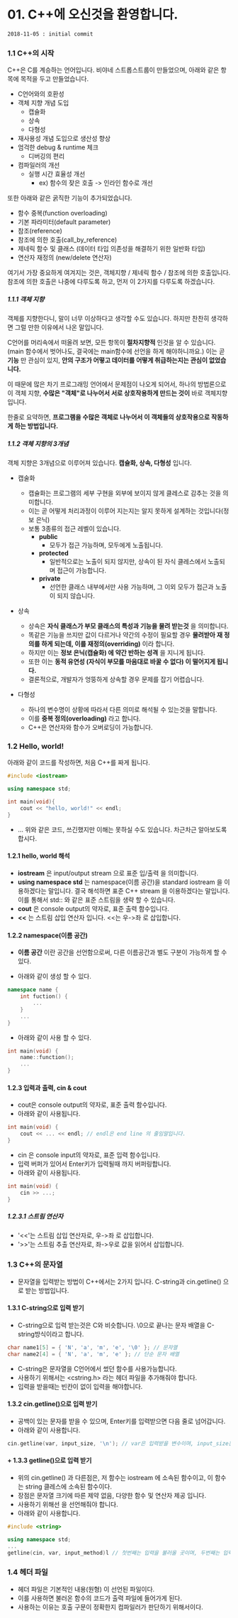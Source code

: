 # 01. C++에 오신것을 환영합니다.

    2018-11-05 : initial commit

### 1.1 C++의 시작

C++은 C를 계승하는 언어입니다. 비야네 스트롭스트룹이 만들었으며, 아래와 같은 항목에 목적을 두고 만들었습니다.

* C언어와의 호환성
* 객체 지향 개념 도입
    * 캡슐화
    * 상속
    * 다형성
* 재사용성 개념 도입으로 생산성 향상
* 엄걱한 debug & runtime 체크
    * 디버깅의 편리
* 컴파일러의 개선
    * 실행 시간 효율성 개선
        * ex) 함수의 잦은 호출 -> 인라인 함수로 개선

또한 아래와 같은 굵직한 기능이 추가되었습니다.

* 함수 중복(function overloading)
* 기본 파라미터(default parameter)
* 참조(reference)
* 참조에 의한 호출(call_by_reference)
* 제네릭 함수 및 클래스 (데이터 타입 의존성을 해결하기 위한 일반화 타입)
* 연산자 재정의 (new/delete 연산자)

여기서 가장 중요하게 여겨지는 것은, 객체지향 / 제네릭 함수 / 참조에 의한 호출입니다. 참조에 의한 호출은 나중에 다루도록 하고, 먼저 이 2가지를 다루도록 하겠습니다.

##### 1.1.1 객체 지향

객체를 지향한다니, 말이 너무 이상하다고 생각할 수도 있습니다. 하지만 찬찬히 생각하면 그럴 만한 이유에서 나온 말입니다.

C언어를 머리속에서 떠올려 보면, 모든 항목이 __절차지향적__ 인것을 알 수 있습니다. (main 함수에서 벗어나도, 결국에는 main함수에 선언을 하게 해야하니까요.) 이는 곧 __기능__ 만 관심이 있지, __안의 구조가 어떻고 데이터를 어떻게 취급하는지는 관심이 없었습니다.__

이 때문에 많은 차기 프로그래밍 언어에서 문제점이 나오게 되어서, 하나의 방법론으로 이 객체 지향, __수많은 "객체"로 나누어서 서로 상호작용하게 만드는 것이__ 바로 객체지향입니다.

한줄로 요약하면, __프로그램을 수많은 객체로 나누어서 이 객체들의 상호작용으로 작동하게 하는 방법입니다.__

##### 1.1.2 객체 지향의 3개념

객체 지향은 3개념으로 이루어져 있습니다. __캡슐화, 상속, 다형성__ 입니다. 

* 캡술화
    * 캡슐화는 프로그램의 세부 구현을 외부에 보이지 않게 클레스로 감추는 것을 의미합니다.
    * 이는 곧 어떻게 처리과정이 이루어 지는지는 알지 못하게 설계하는 것입니다(정보 은닉)
    * 보통 3종류의 접근 레벨이 있습니다.
        * __public__
            * 모두가 접근 가능하며, 모두에게 노출됩니다.
        * __protected__
            * 일반적으로는 노출이 되지 않지만, 상속이 된 자식 클레스에서 노출되며 접근이 가능합니다.
        * __private__
            * 선언한 클래스 내부에서만 사용 가능하며, 그 이외 모두가 접근과 노출이 되지 않습니다.

* 상속
    * 상속은 __자식 클래스가 부모 클래스의 특성과 기능을 물려 받는것__ 을 의미합니다. 
    * 똑같은 기능을 쓰지만 값이 다르거나 약간의 수정이 필요할 경우 __물려받아 재 정의를 하게 되는데, 이를 재정의(overriding)__ 이라 합니다.
    * 하지만 이는 __정보 은닉(캡슐화) 에 약간 반하는 성격__ 을 지니게 됩니다.
    * 또한 이는 __동적 유연성 (자식이 부모를 마음대로 바꿀 수 없다) 이 떨어지게 됩니다.__
    * 결론적으로, 개발자가 엉뚱하게 상속할 경우 문제를 잡기 어렵습니다.

* 다형성
    * 하나의 변수명이 상황에 따라서 다른 의미로 해석될 수 있는것을 말합니다.
    * 이를 __중복 정의(overloading)__ 라고 합니다.
    * C++은 연산자와 함수가 오버로딩이 가능합니다.

### 1.2 Hello, world!

아래와 같이 코드를 작성하면, 처음 C++를 짜게 됩니다.

```cpp
#include <iostream>

using namespace std;

int main(void){
    cout << "hello, world!" << endl;
}
```
* ... 위와 같은 코드, 쓰긴했지만 이해는 못하실 수도 있습니다. 차근차근 알아보도록 합시다.

#### 1.2.1 hello, world 해석

* __iostream__ 은 input/output stream 으로 표준 입/출력 을 의미합니다.
* __using namespace std__ 는 namespace(이름 공간)을 standard iostream 을 이용하겠다는 말입니다. 결국 해석하면 표준 C++ stream 을 이용하겠다는 말입니다.
이를 통해서 std:: 와 같은 표준 스트림을 생략 할 수 있습니다.
* __cout__ 은 console output의 약자로, 표준 출력 함수입니다. 
* __<<__ 는 스트림 삽입 연산자 입니다. <<는 우->좌 로 삽입합니다. 

#### 1.2.2 namespace(이름 공간)

* __이름 공간__ 이란 공간을 선언함으로써, 다른 이름공간과 별도 구분이 가능하게 할 수 있다.

* 아래와 같이 생성 할 수 있다.
```cpp
namespace name {
    int fuction() {
        ...
    }
    ...
}
```
* 아래와 같이 사용 할 수 있다.
```cpp
int main(void) {
    name::function();
    ...
}
```

#### 1.2.3 입력과 출력, cin & cout

* cout은 console output의 약자로, 표준 출력 함수입니다.
* 아래와 같이 사용됩니다.
```cpp
int main(void) {
    cout << ... << endl; // endl은 end line 의 줄임말입니다.
}
```
* cin 은 console input의 약자로, 표준 입력 함수입니다.
* 입력 버퍼가 있어서 Enter키가 입력될때 까지 버퍼링합니다.
* 아래와 같이 사용됩니다.
```cpp
int main(void) {
    cin >> ...;
}
```
##### 1.2.3.1 스트림 연산자
* '<<'는 스트림 삽입 연산자로, 우->좌 로 삽입합니다.
* '>>'는 스트림 추출 연산자로, 좌->우로 값을 읽어서 삽입합니다.

### 1.3 C++의 문자열

* 문자열을 입력받는 방법이 C++에서는 2가지 입니다. C-string과 cin.getline() 으로 받는 방법입니다.

#### 1.3.1 C-string으로 입력 받기

* C-string으로 입력 받는것은 C와 비슷합니다. \0으로 끝나는 문자 배열을 C-string방식이라고 합니다.
```cpp
char name1[5] = { 'N', 'a', 'm', 'e', '\0' }; // 문자열
char name2[4] = { 'N', 'a', 'm', 'e' }; // 단순 문자 배열
```

* C-string은 문자열을 C언어에서 썼던 함수를 사용가능합니다. 
* 사용하기 위해서는 <cstring.h> 라는 헤더 파일을 추가해줘야 합니다.
* 입력을 받을때는 빈칸이 없이 입력을 해야합니다.

#### 1.3.2 cin.getline()으로 입력 받기

* 공백이 있는 문자를 받을 수 있으며, Enter키를 입력받으면 다음 줄로 넘어갑니다.
* 아래와 같이 사용합니다.
```cpp
cin.getline(var, input_size, '\n'); // var은 입력받을 변수이며, input_size는 입력받을 개수를 말한다. \n은 입력 안해도 된다.
```

#### + 1.3.3 getline()으로 입력 받기

* 위의 cin.getline() 과 다른점은, 저 함수는 iostream 에 소속된 함수이고, 이 함수는 string 클레스에 소속된 함수이다.
* 장점은 문자열 크기에 따른 제약 없음, 다양한 함수 및 연산자 제공 입니다.
* 사용하기 위해선 <string>을 선언해줘야 합니다.
* 아래와 같이 사용합니다.
```cpp
#include <string>

using namespace std;
...
getline(cin, var, input_method)l // 첫번째는 입력을 불러올 곳이며, 두번째는 입력받을 변수이며, 세번째는 어떤 글자가 들어올시 다음 줄로 넘어갈지 결정한다.
```

### 1.4 헤더 파일

* 헤더 파일은 기본적인 내용(원형) 이 선언된 파일이다.
* 이를 사용하면 불러온 함수의 코드가 출력 파일에 들어가게 된다.
* 사용하는 이유는 호출 구문이 정확한지 컴파일러가 판단하기 위해서이다.